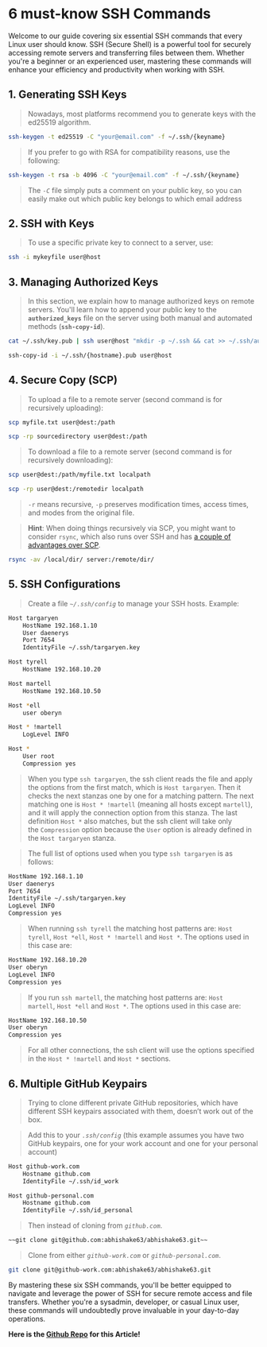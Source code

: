 # 6 must-know SSH Commands

Welcome to our guide covering six essential SSH commands that every Linux user should know. SSH (Secure Shell) is a powerful tool for securely accessing remote servers and transferring files between them. Whether you're a beginner or an experienced user, mastering these commands will enhance your efficiency and productivity when working with SSH.

## 1. Generating SSH Keys

> Nowadays, most platforms recommend you to generate keys with the ed25519 algorithm.
> 

```bash
ssh-keygen -t ed25519 -C "your@email.com" -f ~/.ssh/{keyname}
```

> If you prefer to go with RSA for compatibility reasons, use the following:
> 

```bash
ssh-keygen -t rsa -b 4096 -C "your@email.com" -f ~/.ssh/{keyname}
```

> The *`-C`* file simply puts a comment on your public key, so you can easily make out which public key belongs to which email address
> 

## 2. SSH with Keys

> To use a specific private key to connect to a server, use:
> 

```bash
ssh -i mykeyfile user@host
```

## 3. Managing Authorized Keys

> In this section, we explain how to manage authorized keys on remote servers. You'll learn how to append your public key to the **`authorized_keys`** file on the server using both manual and automated methods (**`ssh-copy-id`**).
> 

```bash
cat ~/.ssh/key.pub | ssh user@host "mkdir -p ~/.ssh && cat >> ~/.ssh/authorized_keys"

ssh-copy-id -i ~/.ssh/{hostname}.pub user@host
```

## 4. Secure Copy (SCP)

> To upload a file to a remote server (second command is for recursively uploading):
> 

```bash
scp myfile.txt user@dest:/path

scp -rp sourcedirectory user@dest:/path
```

> To download a file to a remote server (second command is for recursively downloading):
> 

```bash
scp user@dest:/path/myfile.txt localpath

scp -rp user@dest:/remotedir localpath
```

> `-r` means recursive, `-p` preserves modification times, access times, and modes from the original file.
> 

> **Hint**: When doing things recursively via SCP, you might want to consider `rsync`, which also runs over SSH and has [a couple of advantages over SCP](https://serverfault.com/a/264606).
> 

```bash
rsync -av /local/dir/ server:/remote/dir/
```

## 5. SSH Configurations

> Create a file *`~/.ssh/config`* to manage your SSH hosts. Example:
> 

```bash
Host targaryen
    HostName 192.168.1.10
    User daenerys
    Port 7654
    IdentityFile ~/.ssh/targaryen.key

Host tyrell
    HostName 192.168.10.20

Host martell
    HostName 192.168.10.50

Host *ell
    user oberyn

Host * !martell
    LogLevel INFO

Host *
    User root
    Compression yes
```

> When you type `ssh targaryen`, the ssh client reads the file and apply the options from the first match, which is `Host targaryen`. Then it checks the next stanzas one by one for a matching pattern. The next matching one is `Host * !martell` (meaning all hosts except `martell`), and it will apply the connection option from this stanza. The last definition `Host *` also matches, but the ssh client will take only the `Compression` option because the `User` option is already defined in the `Host targaryen` stanza.
> 

> The full list of options used when you type `ssh targaryen` is as follows:
> 

```bash
HostName 192.168.1.10
User daenerys
Port 7654
IdentityFile ~/.ssh/targaryen.key
LogLevel INFO
Compression yes
```

> When running `ssh tyrell` the matching host patterns are: `Host tyrell`, `Host *ell`, `Host * !martell` and `Host *`. The options used in this case are:
> 

```bash
HostName 192.168.10.20
User oberyn
LogLevel INFO
Compression yes
```

> If you run `ssh martell`, the matching host patterns are: `Host martell`, `Host *ell` and `Host *`. The options used in this case are:
> 

```bash
HostName 192.168.10.50
User oberyn
Compression yes
```

> For all other connections, the ssh client will use the options specified in the `Host * !martell` and `Host *` sections.
> 

## 6. Multiple GitHub Keypairs

> Trying to clone different private GitHub repositories, which have different SSH keypairs associated with them, doesn’t work out of the box.
> 

> Add this to your *`.ssh/config`* (this example assumes you have two GitHub keypairs, one for your work account and one for your personal account)
> 

```bash
Host github-work.com
    Hostname github.com
    IdentityFile ~/.ssh/id_work

Host github-personal.com
    Hostname github.com
    IdentityFile ~/.ssh/id_personal
```

> Then instead of cloning from *`github.com`*.
> 

```bash
~~git clone git@github.com:abhishake63/abhishake63.git~~
```

> Clone from either *`github-work.com`* or *`github-personal.com`*.
> 

```bash
git clone git@github-work.com:abhishake63/abhishake63.git
```

By mastering these six SSH commands, you'll be better equipped to navigate and leverage the power of SSH for secure remote access and file transfers. Whether you're a sysadmin, developer, or casual Linux user, these commands will undoubtedly prove invaluable in your day-to-day operations.

**Here is the [Github Repo](https://github.com/Abhishake63/abhishake-guides) for this Article!**